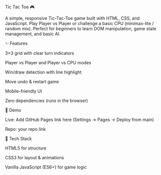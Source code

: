 Tic Tac Toe 🎮

A simple, responsive Tic-Tac-Toe game built with HTML, CSS, and JavaScript. Play Player vs Player or challenge a basic CPU (minimax-lite / random mix). Perfect for beginners to learn DOM manipulation, game state management, and basic AI.

✨ Features

3×3 grid with clear turn indicators

Player vs Player and Player vs CPU modes

Win/draw detection with line highlight

Move undo & restart game

Mobile-friendly UI

Zero dependencies (runs in the browser)

🚀 Demo

Live: Add GitHub Pages link here (Settings → Pages → Deploy from main)

Repo: your repo link

🧱 Tech Stack

HTML5 for structure

CSS3 for layout & animations

Vanilla JavaScript (ES6+) for game logic
